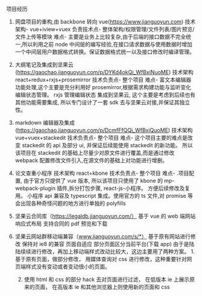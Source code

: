 项目经历

1.  网盘项目的重构,由 backbone 转向 vue(https://www.jianguoyun.com)
    技术架构- vue+iview+vuex
    负责技术点- 整体架构/权限管理/文件列表/图片预览/文件上传等模块
    难点- 主要是业务上比较复杂,由于后端的接口数据不完全统一,所以利用之前 node 中间层的编写经验,在接口请求数据与使用数据时增加一个中间层用户数据格式转换。保证数据格式统一以及接口修改时编译管理。
2.  大纲笔记及集成到坚果云(https://gaochao.jianguoyun.com/p/DYKd4okQi_WfBxiNuoME)
    技术架构 react+redux+rxjs+prosemirror
    技术负责点- 整个项目
    难点-
    富文本编辑器功能处理,这个主要是充分利用好 prosemirror,根据需求构建功能与监听变化
    编辑状态管理。 rxjs 管理编辑状态
    集成到坚果云, 这个主要是考虑到后续也有其他功能需要集成, 所以专门设计了一套 sdk 去与坚果云对接,并保证其独立性。
3.  markdown 编辑器及集成(https://gaochao.jianguoyun.com/p/DcmfFfQQi_WfBxiQuoME)
    技术架构 vue+vuex+stackedit
    技术负责点- 整个项目
    难点- 这个项目主要的难点是改变 stackedit 的 api 及部分 ui, 并保证后续能使用 stackedit 的新功能。 所以该项目在 stackedit 的基础上尽量少对原文件进行覆盖,而是通过修改 webpack 配置修改文件引入,在源文件的基础上对功能进行增删。
4.  论文查重小程序
    技术架构 react+kbone
    技术负责点- 整个项目
    难点-
    .项目配置, 由于官方只提供了 vue 版本, 所以该项目只使用了 kbone 的 mp-webpack-plugin 插件,拆分打包步骤, react-js-小程序。 方便后续修改及复用。
    小程序 api 兼容及 typescript 集成。使用官方的 ts 文件,对 promise 等会出现各种奇怪问题的地方进行单独的 polyfills

5.  坚果云合同库（https://legaldb.jianguoyun.com/）
    基于 vue 的 web 端网站
    响应式布局
    支持合同的 pdf 预览和下载

6.  坚果云网站群移动端兼容（www.jianguoyun.com/s/*）
    基于原有网站进行修改
    保持对 ie8 的兼容
    页面自适应
    部分页面区分当前平台(下载 app)
    由于是陆陆续续进行修改，再加上移动端样式改动比较大，这边主要用了两种方案。 1. 基于原有页面，做部分修改， 用媒体查询对 css 进行修改，这种重要针对网页端样式没有变动或者变动很小的页面。

    2. 使用 html 和 css 的部分 hack 去对页面进行过滤， 在低版本 ie 上展示原来的页面， 在高版本 ie 和其他浏览器上则使用新的页面和 css
